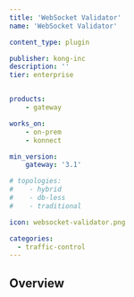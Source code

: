 ```yaml
---
title: 'WebSocket Validator'
name: 'WebSocket Validator'

content_type: plugin

publisher: kong-inc
description: ''
tier: enterprise


products:
    - gateway

works_on:
    - on-prem
    - konnect

min_version:
    gateway: '3.1'

# topologies:
#    - hybrid
#    - db-less
#    - traditional

icon: websocket-validator.png

categories:
  - traffic-control
---
```


## Overview
